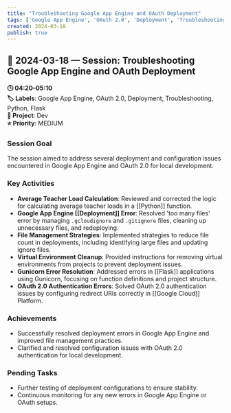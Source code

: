 ```yaml
---
title: "Troubleshooting Google App Engine and OAuth Deployment"
tags: ['Google App Engine', 'OAuth 2.0', 'Deployment', 'Troubleshooting', 'Python', 'Flask']
created: 2024-03-18
publish: true
---
```


## 📅 2024-03-18 — Session: Troubleshooting Google App Engine and OAuth Deployment

**🕒 04:20–05:10**  
**🏷️ Labels**: Google App Engine, OAuth 2.0, Deployment, Troubleshooting, Python, Flask  
**📂 Project**: Dev  
**⭐ Priority**: MEDIUM  


### Session Goal
The session aimed to address several deployment and configuration issues encountered in Google App Engine and OAuth 2.0 for local development.

### Key Activities
- **Average Teacher Load Calculation**: Reviewed and corrected the logic for calculating average teacher loads in a [[Python]] function.
- **Google App Engine [[Deployment]] Error**: Resolved 'too many files' error by managing `.gcloudignore` and `.gitignore` files, cleaning up unnecessary files, and redeploying.
- **File Management Strategies**: Implemented strategies to reduce file count in deployments, including identifying large files and updating ignore files.
- **Virtual Environment Cleanup**: Provided instructions for removing virtual environments from projects to prevent deployment issues.
- **Gunicorn Error Resolution**: Addressed errors in [[Flask]] applications using Gunicorn, focusing on function definitions and project structure.
- **OAuth 2.0 Authentication Errors**: Solved OAuth 2.0 authentication issues by configuring redirect URIs correctly in [[Google Cloud]] Platform.

### Achievements
- Successfully resolved deployment errors in Google App Engine and improved file management practices.
- Clarified and resolved configuration issues with OAuth 2.0 authentication for local development.

### Pending Tasks
- Further testing of deployment configurations to ensure stability.
- Continuous monitoring for any new errors in Google App Engine or OAuth setups.
